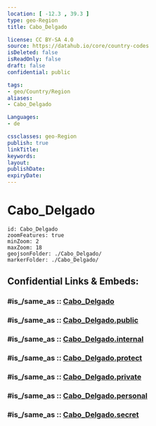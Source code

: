 ```yaml
---
location: [ -12.3 , 39.3 ] 
type: geo-Region
title: Cabo_Delgado

license: CC BY-SA 4.0
source: https://datahub.io/core/country-codes
isDeleted: false
isReadOnly: false
draft: false
confidential: public

tags:
- geo/Country/Region
aliases:
- Cabo_Delgado

Languages:
- de

cssclasses: geo-Region
publish: true
linkTitle: 
keywords: 
layout: 
publishDate: 
expiryDate: 
---
```


# Cabo_Delgado

```leaflet
id: Cabo_Delgado
zoomFeatures: true 
minZoom: 2 
maxZoom: 18
geojsonFolder: ./Cabo_Delgado/
markerFolder: ./Cabo_Delgado/
```


## Confidential Links & Embeds: 

### #is_/same_as :: [Cabo_Delgado](/_Standards/Earth/Continent/Africa/Africa~East/Mozambique/Provinces~Mozambique/Cabo_Delgado.md) 

### #is_/same_as :: [Cabo_Delgado.public](/_public/Earth/Continent/Africa/Africa~East/Mozambique/Provinces~Mozambique/Cabo_Delgado.public.md) 

### #is_/same_as :: [Cabo_Delgado.internal](/_internal/Earth/Continent/Africa/Africa~East/Mozambique/Provinces~Mozambique/Cabo_Delgado.internal.md) 

### #is_/same_as :: [Cabo_Delgado.protect](/_protect/Earth/Continent/Africa/Africa~East/Mozambique/Provinces~Mozambique/Cabo_Delgado.protect.md) 

### #is_/same_as :: [Cabo_Delgado.private](/_private/Earth/Continent/Africa/Africa~East/Mozambique/Provinces~Mozambique/Cabo_Delgado.private.md) 

### #is_/same_as :: [Cabo_Delgado.personal](/_personal/Earth/Continent/Africa/Africa~East/Mozambique/Provinces~Mozambique/Cabo_Delgado.personal.md) 

### #is_/same_as :: [Cabo_Delgado.secret](/_secret/Earth/Continent/Africa/Africa~East/Mozambique/Provinces~Mozambique/Cabo_Delgado.secret.md)

